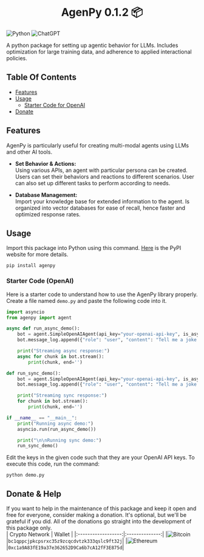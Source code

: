 <h1 align="center">AgenPy 0.1.2 📦</h1>

![Python](https://img.shields.io/badge/python-3670A0?style=for-the-badge&logo=python&logoColor=ffdd54)
![ChatGPT](https://img.shields.io/badge/chatGPT-74aa9c?style=for-the-badge&logo=openai&logoColor=white)

A python package for setting up agentic behavior for LLMs. Includes optimization for large training data, and adherence to applied interactional policies.

## Table Of Contents

- [Features](#features)
- [Usage](#usage)
  - [Starter Code for OpenAI](#starter-code-openai)
- [Donate](#donate--help)

## Features

AgenPy is particularly useful for creating multi-modal agents using LLMs and other AI tools.

- <strong>Set Behavior & Actions:</strong><br>
Using various APIs, an agent with particular persona can be created. Users can set their behaviors and reactions to different scenarios. User can also set up different tasks to perform according to needs.

- <strong>Database Management:</strong><br>
Import your knowledge base for extended information to the agent. Is organized into vector databases for ease of recall, hence faster and optimized response rates.

## Usage

Import this package into Python using this command. [Here](https://pypi.org/project/agenpy/) is the PyPI website for more details.

```shell
pip install agenpy
```

### Starter Code (OpenAI)

Here is a starter code to understand how to use the AgenPy library properly. Create a file named `demo.py` and paste the following code into it.

```python
import asyncio
from agenpy import agent

async def run_async_demo():
    bot = agent.SimpleOpenAIAgent(api_key="your-openai-api-key", is_async=True)
    bot.message_log.append({"role": "user", "content": "Tell me a joke."})

    print("Streaming async response:")
    async for chunk in bot.stream():
        print(chunk, end='')

def run_sync_demo():
    bot = agent.SimpleOpenAIAgent(api_key="your-openai-api-key", is_async=False)
    bot.message_log.append({"role": "user", "content": "Tell me a joke."})

    print("Streaming sync response:")
    for chunk in bot.stream():
        print(chunk, end='')

if __name__ == "__main__":
    print("Running async demo:")
    asyncio.run(run_async_demo())

    print("\n\nRunning sync demo:")
    run_sync_demo()
```

Edit the keys in the given code such that they are your OpenAI API keys. To execute this code, run the command:

```shell
python demo.py
```

## Donate & Help

If you want to help in the maintenance of this package and keep it open and free for everyone, consider making a donation. It's optional, but we'll be grateful if you did. All of the donations go straight into the development of this package only.<br>
|   Crypto Network   |     Wallet     |
|:------------------:|:--------------:|
|![Bitcoin](https://img.shields.io/badge/Bitcoin-000?style=for-the-badge&logo=bitcoin&logoColor=white)|`bc1qppcjpkcpsrxc35z9zcqcdvtzk333qslc9ft32j`|
|![Ethereum](https://img.shields.io/badge/Ethereum-3C3C3D?style=for-the-badge&logo=Ethereum&logoColor=white)|`0xc1a9A83fE19a37e362652D9Ca6b7cA12fF3E875d`|